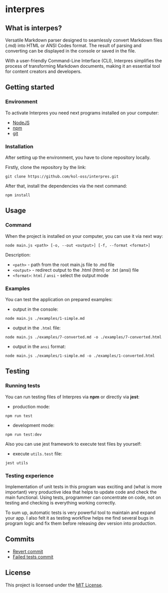 # interpres

## What is interpes?

Versatile Markdown parser designed to seamlessly convert Markdown files (.md) into HTML or ANSI Codes format. The result of parsing and converting can be displayed in the console or saved in the file. 

With a user-friendly Command-Line Interface (CLI), Interpres simplifies the process of transforming Markdown documents, making it an essential tool for content creators and developers.

## Getting started

### Environment

To activate Interpres you need next programs installed on your computer:

* [NodeJS](https://nodejs.org/en)
* [npm](https://docs.npmjs.com/downloading-and-installing-node-js-and-npm)
* [git](https://git-scm.com/)

### Installation

After setting up the environment, you have to clone repository locally.

Firstly, clone the repository by the link:

```shell
git clone https://github.com/kol-oss/interpres.git
```

After that, install the dependencies via the next command:

```shell
npm install
```

## Usage

### Command

When the project is installed on your computer, you can use it via next way:

```shell
node main.js <path> [-o, --out <output>] [-f, --format <format>] 
```

Description:

* `<path>` - path from the root main.js file to .md file
* `<output>` - redirect output to the .html (html) or .txt (ansi) file
* `<format>`: `html` / `ansi` - select the output mode

### Examples

You can test the application on prepared examples:

* output in the console:

```shell
node main.js ./examples/1-simple.md
```

* output in the `.html` file:

```shell
node main.js ./examples/7-converted.md -o ./examples/7-converted.html
```

* output in the `ansi` format:

```shell
node main.js ./examples/1-simple.md -o ./examples/1-converted.html
```

## Testing

### Running tests

You can run testing files of Interpres via **npm** or directly via **jest**:

* production mode:

```shell
npm run test
```

* development mode:

```shell
npm run test:dev
```

Also you can use jest framework to execute test files by yourself:

* execute `utils.test` file:

```shell
jest utils
```

### Testing experience

Implementation of unit tests in this program was exciting and (what is more important) very productive idea that helps to update code and check the main functional. Using tests, programmer can concentrate on code, not on testing and checking is everything working correctly.

To sum up, automatic tests is very powerful tool to maintain and expand your app. I also felt it as testing workflow helps me find several bugs in program logic and fix them before releasing dev version into production.

## Commits

* [Revert commit](https://github.com/kol-oss/interpres/commit/4d21429a28d1ec00599c07fee7f3cd198176f484)
* [Failed tests commit](https://github.com/kol-oss/interpres/commit/24bbb51a25dd761e1035e10fcf92e5a5e8c28fd1)

## License

This project is licensed under the [MIT License](https://github.com/kol-oss/interpres/blob/main/LICENSE).